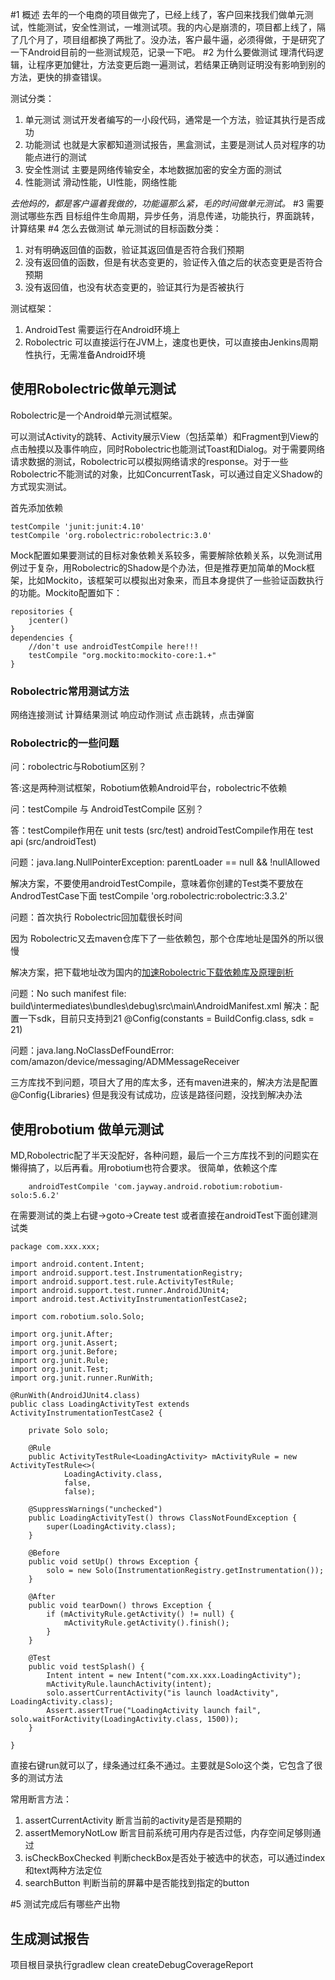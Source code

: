 #1 概述
去年的一个电商的项目做完了，已经上线了，客户回来找我们做单元测试，性能测试，安全性测试，一堆测试项。我的内心是崩溃的，项目都上线了，隔了几个月了，项目组都换了两批了。没办法，客户最牛逼，必须得做，于是研究了一下Android目前的一些测试规范，记录一下吧。
#2 为什么要做测试
理清代码逻辑，让程序更加健壮，方法变更后跑一遍测试，若结果正确则证明没有影响到别的方法，更快的排查错误。

测试分类：

1. 单元测试 测试开发者编写的一小段代码，通常是一个方法，验证其执行是否成功
2. 功能测试 也就是大家都知道测试报告，黑盒测试，主要是测试人员对程序的功能点进行的测试
3. 安全性测试 主要是网络传输安全，本地数据加密的安全方面的测试
4. 性能测试 滑动性能，UI性能，网络性能

*去他妈的，都是客户逼着我做的，功能逼那么紧，毛的时间做单元测试。*
#3 需要测试哪些东西
目标组件生命周期，异步任务，消息传递，功能执行，界面跳转，计算结果
#4 怎么去做测试
单元测试的目标函数分类：

1. 对有明确返回值的函数，验证其返回值是否符合我们预期
2. 没有返回值的函数，但是有状态变更的，验证传入值之后的状态变更是否符合预期
3. 没有返回值，也没有状态变更的，验证其行为是否被执行

测试框架：

1. AndroidTest 需要运行在Android环境上
2. Robolectric 可以直接运行在JVM上，速度也更快，可以直接由Jenkins周期性执行，无需准备Android环境
## 使用Robolectric做单元测试
Robolectric是一个Android单元测试框架。

可以测试Activity的跳转、Activity展示View（包括菜单）和Fragment到View的点击触摸以及事件响应，同时Robolectric也能测试Toast和Dialog。对于需要网络请求数据的测试，Robolectric可以模拟网络请求的response。对于一些Robolectric不能测试的对象，比如ConcurrentTask，可以通过自定义Shadow的方式现实测试。

首先添加依赖
```
testCompile 'junit:junit:4.10'
testCompile 'org.robolectric:robolectric:3.0'
```

Mock配置如果要测试的目标对象依赖关系较多，需要解除依赖关系，以免测试用例过于复杂，用Robolectric的Shadow是个办法，但是推荐更加简单的Mock框架，比如Mockito，该框架可以模拟出对象来，而且本身提供了一些验证函数执行的功能。Mockito配置如下：

```
repositories {
    jcenter()
}
dependencies {
	//don't use androidTestCompile here!!!
    testCompile "org.mockito:mockito-core:1.+"
}
```

### Robolectric常用测试方法
网络连接测试
计算结果测试
响应动作测试
点击跳转，点击弹窗

### Robolectric的一些问题
问：robolectric与Robotium区别？

答:这是两种测试框架，Robotium依赖Android平台，robolectric不依赖

问：testCompile 与 AndroidTestCompile 区别？

答：testCompile作用在 unit tests (src/test) 
androidTestCompile作用在 test api (src/androidTest)

问题：java.lang.NullPointerException: parentLoader == null && !nullAllowed

解决方案，不要使用androidTestCompile，意味着你创建的Test类不要放在AndrodTestCase下面
 testCompile 'org.robolectric:robolectric:3.3.2'

问题：首次执行 Robolectric回加载很长时间

因为  Robolectric又去maven仓库下了一些依赖包，那个仓库地址是国外的所以很慢

解决方案，把下载地址改为国内的[加速Robolectric下载依赖库及原理剖析](http://www.jianshu.com/p/a01628c3ea16)

问题：No such manifest file: build\intermediates\bundles\debug\src\main\AndroidManifest.xml
解决：配置一下sdk，目前只支持到21 @Config(constants = BuildConfig.class, sdk = 21)

问题：java.lang.NoClassDefFoundError: com/amazon/device/messaging/ADMMessageReceiver

三方库找不到问题，项目大了用的库太多，还有maven进来的，解决方法是配置@Config{Libraries} 但是我没有试成功，应该是路径问题，没找到解决办法

## 使用robotium 做单元测试
MD,Robolectric配了半天没配好，各种问题，最后一个三方库找不到的问题实在懒得搞了，以后再看。用robotium也符合要求。
很简单，依赖这个库
```
    androidTestCompile 'com.jayway.android.robotium:robotium-solo:5.6.2'
```
在需要测试的类上右键->goto->Create test
或者直接在androidTest下面创建测试类

```
package com.xxx.xxx;

import android.content.Intent;
import android.support.test.InstrumentationRegistry;
import android.support.test.rule.ActivityTestRule;
import android.support.test.runner.AndroidJUnit4;
import android.test.ActivityInstrumentationTestCase2;

import com.robotium.solo.Solo;

import org.junit.After;
import org.junit.Assert;
import org.junit.Before;
import org.junit.Rule;
import org.junit.Test;
import org.junit.runner.RunWith;

@RunWith(AndroidJUnit4.class)
public class LoadingActivityTest extends ActivityInstrumentationTestCase2 {

    private Solo solo;

    @Rule
    public ActivityTestRule<LoadingActivity> mActivityRule = new ActivityTestRule<>(
            LoadingActivity.class,
            false,
            false);

    @SuppressWarnings("unchecked")
    public LoadingActivityTest() throws ClassNotFoundException {
        super(LoadingActivity.class);
    }

    @Before
    public void setUp() throws Exception {
        solo = new Solo(InstrumentationRegistry.getInstrumentation());
    }

    @After
    public void tearDown() throws Exception {
        if (mActivityRule.getActivity() != null) {
            mActivityRule.getActivity().finish();
        }
    }

    @Test
    public void testSplash() {
        Intent intent = new Intent("com.xx.xxx.LoadingActivity");
        mActivityRule.launchActivity(intent);
        solo.assertCurrentActivity("is launch loadActivity", LoadingActivity.class);
        Assert.assertTrue("LoadingActivity launch fail", solo.waitForActivity(LoadingActivity.class, 1500));
    }

}
```
直接右键run就可以了，绿条通过红条不通过。主要就是Solo这个类，它包含了很多的测试方法

常用断言方法：
1. assertCurrentActivity 断言当前的activity是否是预期的
2. assertMemoryNotLow 断言目前系统可用内存是否过低，内存空间足够则通过
3. isCheckBoxChecked 判断checkBox是否处于被选中的状态，可以通过index和text两种方法定位
4. searchButton 判断当前的屏幕中是否能找到指定的button

#5 测试完成后有哪些产出物
## 生成测试报告
项目根目录执行gradlew clean createDebugCoverageReport
